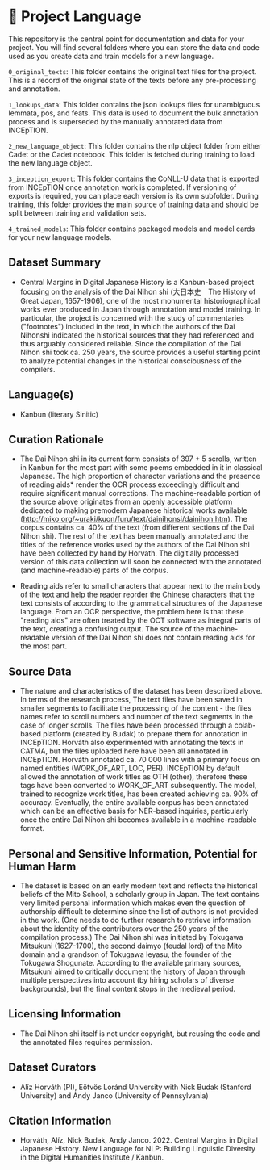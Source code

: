 # 🌱 Project Language 

This repository is the central point for documentation and data for your project. You will find several folders where you can store the data and code used as you create data and train models for a new language. 

`0_original_texts`: This folder contains the original text files for the project. This is a record of the original state of the texts before any pre-processing and annotation.

`1_lookups_data`: This folder contains the json lookups files for unambiguous lemmata, pos, and feats. This data is used to document the bulk annotation process and is superseded by the manually annotated data from INCEpTION.

`2_new_language_object`: This folder contains the nlp object folder from either Cadet or the Cadet notebook. This folder is fetched during training to load the new language object.

`3_inception_export`: This folder contains the CoNLL-U data that is exported from INCEpTION once annotation work is completed. If versioning of exports is required, you can place each version is its own subfolder. During training, this folder provides the main source of training data and should be split between training and validation sets.

`4_trained_models`: This folder contains packaged models and model cards for your new language models.

## Dataset Summary 
- Central Margins in Digital Japanese History is a Kanbun-based project focusing on the analysis of the Dai Nihon shi (大日本史　The History of Great Japan, 1657-1906), one of the most monumental historiographical works ever produced in Japan through annotation and model training. In particular, the project is concerned with the study of commentaries ("footnotes") included in the text, in which the authors of the Dai Nihonshi indicated the historical sources that they had referenced and thus arguably considered reliable. Since the compilation of the Dai Nihon shi took ca. 250 years, the source provides a useful starting point to analyze potential changes in the historical consciousness of the compilers.

## Language(s) 
- Kanbun (literary Sinitic)

## Curation Rationale
- The Dai Nihon shi in its current form consists of 397 + 5 scrolls, written in Kanbun for the most part with some poems embedded in it in classical Japanese. The high proportion of character variations and the presence of reading aids* render the OCR process exceedingly difficult and require significant manual corrections. The machine-readable portion of the source above originates from an openly accessible platform dedicated to making premodern Japanese historical works available (http://miko.org/~uraki/kuon/furu/text/dainihonsi/dainihon.htm). The corpus contains ca. 40% of the text (from different sections of the Dai Nihon shi). The rest of the text has been manually annotated and the titles of the reference works used by the authors of the Dai Nihon shi have been collected by hand by Horvath. The digitially processed version of this data collection will soon be connected with the annotated (and machine-readable) parts of the corpus.
* Reading aids refer to small characters that appear next to the main body of the text and help the reader reorder the Chinese characters that the text consists of according to the grammatical structures of the Japanese language. From an OCR perspective, the problem here is that these "reading aids" are often treated by the OCT software as integral parts of the text, creating a confusing output. The source of the machine-readable version of the Dai Nihon shi does not contain reading aids for the most part.
 
## Source Data
- The nature and characteristics of the dataset has been described above. In terms of the research process, The text files have been saved in smaller segments to facilitate the processing of the content - the files names refer to scroll numbers and number of the text segments in the case of longer scrolls. The files have been processed through a colab-based platform (created by Budak) to prepare them for annotation in INCEpTION. Horváth also experimented with annotating the texts in CATMA, but the files uploaded here have been all annotated in INCEpTION. Horváth annotated ca. 70 000 lines with a primary focus on named entities (WORK_OF_ART, LOC, PER). INCEpTION by default allowed the annotation of work titles as OTH (other), therefore these tags have been converted to WORK_OF_ART subsequently. The model, trained to recognize work titles, has been created achieving ca. 90% of accuracy. Eventually, the entire available corpus has been annotated which can be an effective basis for NER-based inquiries, particularly once the entire Dai Nihon shi becomes available in a machine-readable format. 

## Personal and Sensitive Information, Potential for Human Harm 
- The dataset is based on an early modern text and reflects the historical beliefs of the Mito School, a scholarly group in Japan. The text contains very limited personal information which makes even the question of authorship difficult to determine since the list of authors is not provided in the work. (One needs to do further research to retrieve information about the identity of the contributors over the 250 years of the compilation process.) The Dai Nihon shi was initiated by Tokugawa Mitsukuni (1627-1700), the second daimyo (feudal lord) of the Mito domain and a grandson of Tokugawa Ieyasu, the founder of the Tokugawa Shogunate. According to the available primary sources, Mitsukuni aimed to critically document the history of Japan through multiple perspectives into account (by hiring scholars of diverse backgrounds), but the final content stops in the medieval period.

## Licensing Information
- The Dai Nihon shi itself is not under copyright, but reusing the code and the annotated files requires permission.

## Dataset Curators
- Alíz Horváth (PI), Eötvös Loránd University
with Nick Budak (Stanford University) and Andy Janco (University of Pennsylvania)

## Citation Information
- Horváth, Alíz, Nick Budak, Andy Janco. 2022. Central Margins in Digital Japanese History. New Language for NLP: Building Linguistic Diversity in the Digital Humanities Institute / Kanbun.  
